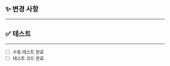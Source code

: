 ## ✨ 변경 사항

---

<!-- 핵심적으로 변경된 사항들을 간략하게 서술해주세요. -> 예시: S3 업로드 기능 추가 -->

## ✅ 테스트

---

- [ ] 수동 테스트 완료
- [ ] 테스트 코드 완료

